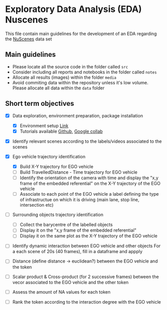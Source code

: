 # Exploratory Data Analysis (EDA) Nuscenes

This file contain main guidelines for the development of an EDA regarding the [NuScenes](https://www.nuscenes.org) data set 

## Main guidelines 

- Please locate all the source code in the folder called `src`
- Consider including all reports and notebooks in the folder called `notes`
- Allocate all results (images) within the folder `media`
- Avoid commiting data within the repository unless it's low volume. Please allocate all data within the `data` folder

## Short term objectives 

- [x] Data exploration, environment preparation, package installation
  - [x] Environment setup [Link](https://github.com/nutonomy/nuscenes-devkit/blob/master/docs/installation.md#setup-a-conda-environment) 
  - [x] Tutorials available [Github](https://github.com/nutonomy/nuscenes-devkit/tree/master/python-sdk/tutorials), [Google collab](https://colab.research.google.com/github/nutonomy/nuscenes-devkit/)

- [x] Identify relevant scenes according to the labels/videos associated to the scenes
- [x] Ego vehicle trajectory identification
  - [x] Build X-Y trajectory for EGO vehicle
  - [ ] Build TravelledDistance - Time trajectory for EGO vehicle
  - [ ] Identify the orientation of the camera with time and display the "x,y frame of the embedded referential" on the X-Y trajectory of the EGO vehicle
  - [ ] Associate to each point of the EGO vehicle a label defining the type of infrastructue on which it is driving (main lane, stop line, intersection etc)
- [ ] Surrounding objects trajectory identification
  - [ ]  Collect the barycentre of the labelled objects 
  - [ ]  Display it on the "x,y frame of the embedded referential"
  - [ ]  Display it on the same plot as the X-Y trajectory of the EGO vehicle
- [ ]  Identify dynamic interaction between EGO vehicle and other objects
For a each scene of 20s (40 frames), fill in a dataframe and appply
  - [ ]   Distance (define distance -> euclidean?) between the EGO vehicle and the token
  - [ ]   Scalar product & Cross-product (for 2 successive frames) between the vecor associated to the EGO vehicle and the other token 
  - [ ]   Assess the amount of NA values for each token
  - [ ]   Rank the token according to the interaction degree with the EGO vehicle

